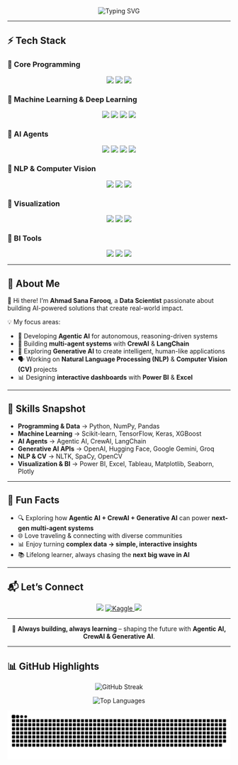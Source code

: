 <!-- Typing Intro -->
<p align="center">
  <img src="https://readme-typing-svg.herokuapp.com?font=Fira+Code&size=26&pause=1000&color=36BCF7&center=true&vCenter=true&width=700&lines=👋+Hi%2C+I'm+Ahmad+Sana+Farooq;🚀+Data+Scientist+%7C+ML+%26+DL+Engineer;🤖+Agentic+AI+%7C+CrewAI+%7C+Generative+AI;📊+Dashboard+Specialist+%7C+NLP+%26+CV+Enthusiast" alt="Typing SVG" />
</p>

---

## ⚡ Tech Stack  

### 🔹 Core Programming  
<p align="center">
  <img src="https://img.shields.io/badge/Python-3776AB?style=for-the-badge&logo=python&logoColor=white"/>
  <img src="https://img.shields.io/badge/Numpy-013243?style=for-the-badge&logo=numpy&logoColor=white"/>
  <img src="https://img.shields.io/badge/Pandas-150458?style=for-the-badge&logo=pandas&logoColor=white"/>
</p>

### 🔹 Machine Learning & Deep Learning  
<p align="center">
  <img src="https://img.shields.io/badge/TensorFlow-FF6F00?style=for-the-badge&logo=tensorflow&logoColor=white"/>
  <img src="https://img.shields.io/badge/Keras-D00000?style=for-the-badge&logo=keras&logoColor=white"/>
  <img src="https://img.shields.io/badge/Scikit--Learn-F7931E?style=for-the-badge&logo=scikit-learn&logoColor=white"/>
  <img src="https://img.shields.io/badge/XGBoost-FF6600?style=for-the-badge&logo=xgboost&logoColor=white"/>
</p>

### 🔹 AI Agents  
<p align="center">
  <img src="https://img.shields.io/badge/Agentic_AI-1E90FF?style=for-the-badge&logo=brains&logoColor=white"/>
  <img src="https://img.shields.io/badge/CrewAI-FF4500?style=for-the-badge&logo=rocket&logoColor=white"/>
  <img src="https://img.shields.io/badge/LangChain-2E3440?style=for-the-badge&logo=chainlink&logoColor=white"/>
  <img src="https://img.shields.io/badge/Generative_AI-6A0DAD?style=for-the-badge&logo=openai&logoColor=white"/>
</p>

### 🔹 NLP & Computer Vision  
<p align="center">
  <img src="https://img.shields.io/badge/NLTK-154F8B?style=for-the-badge&logo=python&logoColor=white"/>
  <img src="https://img.shields.io/badge/SpaCy-09A3D5?style=for-the-badge&logo=python&logoColor=white"/>
  <img src="https://img.shields.io/badge/OpenCV-5C3EE8?style=for-the-badge&logo=opencv&logoColor=white"/>
</p>

### 🔹 Visualization  
<p align="center">
  <img src="https://img.shields.io/badge/Matplotlib-0C4B33?style=for-the-badge&logo=plotly&logoColor=white"/>
  <img src="https://img.shields.io/badge/Seaborn-2E8B57?style=for-the-badge&logoColor=white"/>
  <img src="https://img.shields.io/badge/Plotly-3F4F75?style=for-the-badge&logo=plotly&logoColor=white"/>
</p>

### 🔹 BI Tools  
<p align="center">
  <img src="https://img.shields.io/badge/PowerBI-F2C811?style=for-the-badge&logo=powerbi&logoColor=black"/>
  <img src="https://img.shields.io/badge/Excel-217346?style=for-the-badge&logo=microsoft-excel&logoColor=white"/>
  <img src="https://img.shields.io/badge/Tableau-E97627?style=for-the-badge&logo=tableau&logoColor=white"/>
</p>

---

## 🚀 About Me  

🌟 Hi there! I’m **Ahmad Sana Farooq**, a **Data Scientist** passionate about building AI-powered solutions that create real-world impact.  

💡 My focus areas:  
- 🧠 Developing **Agentic AI** for autonomous, reasoning-driven systems  
- 🤖 Building **multi-agent systems** with **CrewAI** & **LangChain**  
- 🎨 Exploring **Generative AI** to create intelligent, human-like applications  
- 🗣️ Working on **Natural Language Processing (NLP)** & **Computer Vision (CV)** projects  
- 📊 Designing **interactive dashboards** with **Power BI** & **Excel**  

---

## 🧠 Skills Snapshot  

- **Programming & Data** → Python, NumPy, Pandas  
- **Machine Learning** → Scikit-learn, TensorFlow, Keras, XGBoost  
- **AI Agents** → Agentic AI, CrewAI, LangChain  
- **Generative AI APIs** → OpenAI, Hugging Face, Google Gemini, Groq  
- **NLP & CV** → NLTK, SpaCy, OpenCV  
- **Visualization & BI** → Power BI, Excel, Tableau, Matplotlib, Seaborn, Plotly  

---

## 🌟 Fun Facts  

- 🔍 Exploring how **Agentic AI + CrewAI + Generative AI** can power **next-gen multi-agent systems**  
- 🌐 Love traveling & connecting with diverse communities  
- 📊 Enjoy turning **complex data → simple, interactive insights**  
- 📚 Lifelong learner, always chasing the **next big wave in AI**  

---

## 📬 Let’s Connect  

<p align="center">
  <a href="https://www.linkedin.com/in/ahmad-sana-farooq/"><img src="https://skillicons.dev/icons?i=linkedin" height="40"/></a>
  <a href="https://www.kaggle.com/ahmadsanafarooq" target="_blank">
  <img src="https://upload.wikimedia.org/wikipedia/commons/7/7c/Kaggle_logo.png" height="40" alt="Kaggle"/>
</a>
  <a href="mailto:ahmadsanafarooq@gmail.com"><img src="https://skillicons.dev/icons?i=gmail" height="40"/></a>
</p>

---

<p align="center">
  🚀 <b>Always building, always learning</b> – shaping the future with <b>Agentic AI, CrewAI & Generative AI</b>.
</p>

---

## 📊 GitHub Highlights  

<p align="center">
  <img src="https://github-readme-streak-stats.herokuapp.com?user=ahmadsanafarooq&theme=radical&hide_border=true" alt="GitHub Streak"/>
</p>

<p align="center">
  <img src="https://github-readme-stats.vercel.app/api/top-langs/?username=ahmadsanafarooq&layout=compact&theme=radical&hide_border=true" alt="Top Languages"/>
</p>

<!-- Snake Animation -->
<p align="center">
  <img src="https://github.com/Platane/snk/raw/output/github-contribution-grid-snake.svg" alt="Snake Animation"/>
</p>
